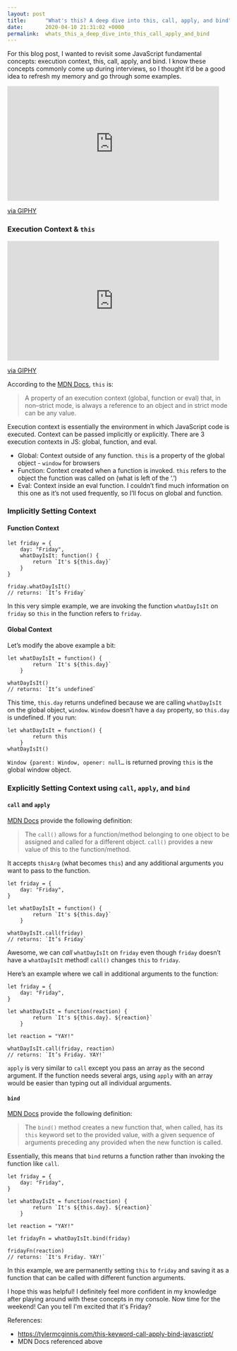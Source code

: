 ```yaml
---
layout: post
title:      "What's this? A deep dive into this, call, apply, and bind"
date:       2020-04-10 21:31:02 +0000
permalink:  whats_this_a_deep_dive_into_this_call_apply_and_bind
---
```



For this blog post, I wanted to revisit some JavaScript fundamental concepts: execution context, this, call, apply, and bind. I know these concepts commonly come up during interviews, so I thought it’d be a good idea to refresh my memory and go through some examples. 

<iframe src="https://giphy.com/embed/QL5CItwwF5xU4" width="480" height="259" frameBorder="0" class="giphy-embed" allowFullScreen></iframe><p><a href="https://giphy.com/gifs/music-video-hilary-duff-raining-QL5CItwwF5xU4">via GIPHY</a></p>

### Execution Context & `this`

<iframe src="https://giphy.com/embed/l41YiPInyvdI4n98A" width="480" height="270" frameBorder="0" class="giphy-embed" allowFullScreen></iframe><p><a href="https://giphy.com/gifs/new-girl-fox-comedy-new-girl-l41YiPInyvdI4n98A">via GIPHY</a></p>

According to the [MDN Docs](https://developer.mozilla.org/en-US/docs/Web/JavaScript/Reference/Operators/this), `this` is:
> A property of an execution context (global, function or eval) that, in non–strict mode, is always a reference to an object and in strict mode can be any value.

Execution context is essentially the environment in which JavaScript code is executed. Context can be passed implicitly or explicitly. There are 3 execution contexts in JS: global, function, and eval. 
* Global: Context outside of any function. `this` is a property of the global object - `window` for browsers
* Function: Context created when a function is invoked. `this` refers to the object the function was called on (what is left of the ‘.’)
* Eval: Context inside an eval function. I couldn’t find much information on this one as it’s not used frequently, so I’ll focus on global and function.

### Implicitly Setting Context

#### Function Context

```
let friday = {
    day: "Friday",
    whatDayIsIt: function() {
        return `It's ${this.day}`
    }
}

friday.whatDayIsIt()
// returns: `It’s Friday`
```

In this very simple example, we are invoking the function `whatDayIsIt` on `friday` so `this` in the function refers to `friday`.

#### Global Context

Let’s modify the above example a bit:
```
let whatDayIsIt = function() {
        return `It's ${this.day}`
    }

whatDayIsIt()
// returns: `It’s undefined`
```

This time, `this.day` returns undefined because we are calling `whatDayIsIt` on the global object, `window`. `Window` doesn’t have a `day` property, so `this.day` is undefined. If you run:

```
let whatDayIsIt = function() {
        return this
    }
whatDayIsIt()
```
 `Window {parent: Window, opener: null…` is returned proving `this` is the global window object.

### Explicitly Setting Context using `call`, `apply`, and `bind`

#### `call` and `apply`

[MDN Docs](https://developer.mozilla.org/en-US/docs/Web/JavaScript/Reference/Global_Objects/Function/call) provide the following definition:

> The `call()` allows for a function/method belonging to one object to be assigned and called for a different object. `call()` provides a new value of this to the function/method.

It accepts `thisArg` (what becomes `this`) and any additional arguments you want to pass to the function.

```
let friday = {
    day: "Friday",
}

let whatDayIsIt = function() {
        return `It's ${this.day}`
    }

whatDayIsIt.call(friday)
// returns: `It’s Friday`
```

Awesome, we can *call* `whatDayIsIt` on `friday` even though `friday` doesn’t have a `whatDayIsIt` method! `call()` changes `this` to `friday`.

Here’s an example where we call in additional arguments to the function:

```
let friday = {
    day: "Friday",
}

let whatDayIsIt = function(reaction) {
        return `It's ${this.day}. ${reaction}`
    }

let reaction = "YAY!"

whatDayIsIt.call(friday, reaction)
// returns: `It’s Friday. YAY!`
```


`apply` is very similar to `call` except you pass an array as the second argument. If the function needs several args, using `apply` with an array would be easier than typing out all individual arguments.

#### `bind`

[MDN Docs](https://developer.mozilla.org/en-US/docs/Web/JavaScript/Reference/Global_Objects/Function/bind) provide the following definition:

> The `bind()` method creates a new function that, when called, has its `this` keyword set to the provided value, with a given sequence of arguments preceding any provided when the new function is called.

Essentially, this means that `bind` returns a function rather than invoking the function like `call`. 

```
let friday = {
    day: "Friday",
}

let whatDayIsIt = function(reaction) {
        return `It's ${this.day}. ${reaction}`
    }
 
let reaction = "YAY!"

let fridayFn = whatDayIsIt.bind(friday)

fridayFn(reaction)
// returns: `It's Friday. YAY!`
```

In this example, we are permanently setting `this` to `friday` and saving it as a function that can be called with different function arguments.

I hope this was helpful! I definitely feel more confident in my knowledge after playing around with these concepts in my console. Now time for the weekend! Can you tell I'm excited that it's Friday? 

References:
* https://tylermcginnis.com/this-keyword-call-apply-bind-javascript/
* MDN Docs referenced above




